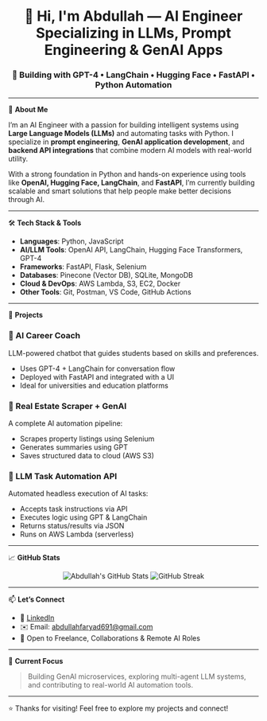 <h1 align="center">👋 Hi, I'm Abdullah — AI Engineer Specializing in LLMs, Prompt Engineering & GenAI Apps</h1>
<h3 align="center">🚀 Building with GPT-4 • LangChain • Hugging Face • FastAPI • Python Automation</h3>

---

🚀 **About Me**

I’m an AI Engineer with a passion for building intelligent systems using **Large Language Models (LLMs)** and automating tasks with Python. I specialize in **prompt engineering**, **GenAI application development**, and **backend API integrations** that combine modern AI models with real-world utility.

With a strong foundation in Python and hands-on experience using tools like **OpenAI, Hugging Face, LangChain**, and **FastAPI**, I’m currently building scalable and smart solutions that help people make better decisions through AI.

---

🛠️ **Tech Stack & Tools**

- **Languages**: Python, JavaScript
- **AI/LLM Tools**: OpenAI API, LangChain, Hugging Face Transformers, GPT-4
- **Frameworks**: FastAPI, Flask, Selenium
- **Databases**: Pinecone (Vector DB), SQLite, MongoDB
- **Cloud & DevOps**: AWS Lambda, S3, EC2, Docker
- **Other Tools**: Git, Postman, VS Code, GitHub Actions

---

📂 **Projects**

### 🧠 AI Career Coach  
LLM-powered chatbot that guides students based on skills and preferences.  
- Uses GPT-4 + LangChain for conversation flow  
- Deployed with FastAPI and integrated with a UI  
- Ideal for universities and education platforms

### 🏡 Real Estate Scraper + GenAI  
A complete AI automation pipeline:  
- Scrapes property listings using Selenium  
- Generates summaries using GPT  
- Saves structured data to cloud (AWS S3)

### 🤖 LLM Task Automation API  
Automated headless execution of AI tasks:  
- Accepts task instructions via API  
- Executes logic using GPT & LangChain  
- Returns status/results via JSON  
- Runs on AWS Lambda (serverless)

---

📈 **GitHub Stats**

<p align="center">
  <img src="https://github-readme-stats.vercel.app/api?username=YOUR_USERNAME&show_icons=true&theme=react" alt="Abdullah's GitHub Stats" />
  <img src="https://github-readme-streak-stats.herokuapp.com/?user=YOUR_USERNAME&theme=react" alt="GitHub Streak" />
</p>

---

📫 **Let’s Connect**

- 💼 [LinkedIn](www.linkedin.com/in/abdullah-faryad-826059204)
- ✉️ Email: abdullahfaryad691@gmail.com  
- 🤝 Open to Freelance, Collaborations & Remote AI Roles

---

🎯 **Current Focus**
> Building GenAI microservices, exploring multi-agent LLM systems, and contributing to real-world AI automation tools.

---

⭐️ Thanks for visiting! Feel free to explore my projects and connect!

